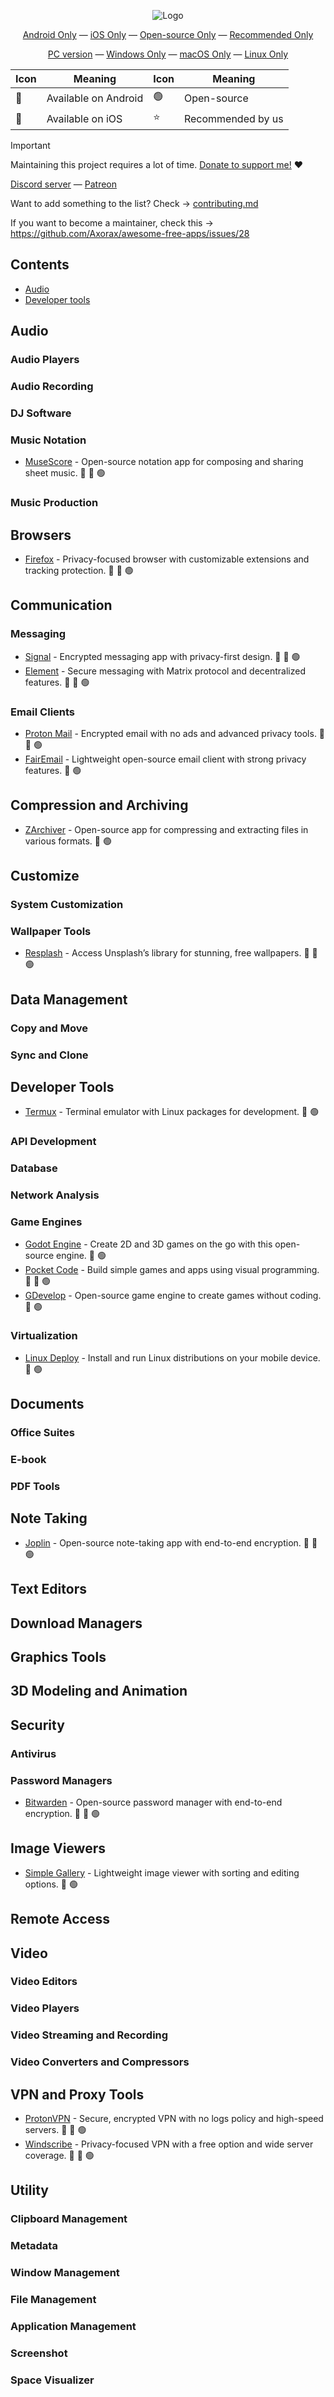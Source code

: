 <p align="center">
    <img alt="Logo" src="../.github/afa.png">
</p>

<p align="center"><a href="android-only.md">Android Only</a> — <a href="iOS-only.md">iOS Only</a> — <a href="open-source-mobile-only.md">Open-source Only</a> — <a href="recommended-mobile-only.md">Recommended Only</a></p>
<p align="center"><a href="../README.md">PC version</a> — <a href="windows-only.md">Windows Only</a> — <a href="macOS-only.md">macOS Only</a> — <a href="linux-only.md">Linux Only</a></p>

| Icon | Meaning              | Icon | Meaning              |
|------|----------------------|------|----------------------|
| 🤖 | Available on Android   | 🟢   | Open-source          |
| 🍎 | Available on iOS       | ⭐   | Recommended by us    |

> [!IMPORTANT]
> Maintaining this project requires a lot of time. [Donate to support me!](https://patreon.com/axorax) ❤️
>
> [Discord server](https://discord.gg/nKUFghjXQu) — [Patreon](https://patreon.com/axorax)
>
> Want to add something to the list? Check -> [contributing.md](contributing.md)
>
> If you want to become a maintainer, check this -> https://github.com/Axorax/awesome-free-apps/issues/28

## Contents

<!-- AF-TOC : Sunday, January 26, 2025 at 07:30:20 PM UTC -->

- [Audio](#audio)
- [Developer tools](#developer-tools)

<!-- AF-END -->

## Audio

### Audio Players


### Audio Recording


### DJ Software


### Music Notation

- [MuseScore](https://musescore.com/) - Open-source notation app for composing and sharing sheet music. 🤖 🍎 🟢  

### Music Production



## Browsers

- [Firefox](https://www.mozilla.org/firefox/) - Privacy-focused browser with customizable extensions and tracking protection. 🤖 🍎 🟢  

## Communication

### Messaging

- [Signal](https://signal.org/) - Encrypted messaging app with privacy-first design. 🤖 🍎 🟢  
- [Element](https://element.io/) - Secure messaging with Matrix protocol and decentralized features. 🤖 🍎 🟢  

### Email Clients

- [Proton Mail](https://proton.me/mail) - Encrypted email with no ads and advanced privacy tools. 🤖 🍎 🟢  
- [FairEmail](https://email.faircode.eu/) - Lightweight open-source email client with strong privacy features. 🤖 🟢  

## Compression and Archiving

- [ZArchiver](https://zarchiver.ru/) - Open-source app for compressing and extracting files in various formats. 🤖 🟢  

## Customize

### System Customization


### Wallpaper Tools

- [Resplash](https://unsplash.com/) - Access Unsplash’s library for stunning, free wallpapers. 🤖 🍎 🟢  

## Data Management

### Copy and Move


### Sync and Clone


## Developer Tools

- [Termux](https://termux.dev/) - Terminal emulator with Linux packages for development. 🤖 🟢  

### API Development


### Database


### Network Analysis


### Game Engines

- [Godot Engine](https://godotengine.org/download) - Create 2D and 3D games on the go with this open-source engine. 🤖 🟢  
- [Pocket Code](https://www.catrobat.org/) - Build simple games and apps using visual programming. 🤖 🍎 🟢  
- [GDevelop](https://gdevelop.io/) - Open-source game engine to create games without coding. 🤖 🟢  

### Virtualization

- [Linux Deploy](https://github.com/meefik/linuxdeploy) - Install and run Linux distributions on your mobile device. 🤖 🟢  

## Documents

### Office Suites


### E-book


### PDF Tools


## Note Taking

- [Joplin](https://joplinapp.org/) - Open-source note-taking app with end-to-end encryption. 🤖 🍎 🟢  

## Text Editors


## Download Managers


## Graphics Tools


## 3D Modeling and Animation


## Security

### Antivirus


### Password Managers

- [Bitwarden](https://bitwarden.com/) - Open-source password manager with end-to-end encryption. 🤖 🍎 🟢  

## Image Viewers

- [Simple Gallery](https://simplemobiletools.com/gallery) - Lightweight image viewer with sorting and editing options. 🤖 🟢  

## Remote Access


## Video

### Video Editors


### Video Players


### Video Streaming and Recording


### Video Converters and Compressors


## VPN and Proxy Tools

- [ProtonVPN](https://protonvpn.com/) - Secure, encrypted VPN with no logs policy and high-speed servers. 🤖 🍎 🟢  
- [Windscribe](https://windscribe.com/) - Privacy-focused VPN with a free option and wide server coverage. 🤖 🍎 🟢  

## Utility

### Clipboard Management


### Metadata


### Window Management


### File Management


### Application Management


### Screenshot


### Space Visualizer

